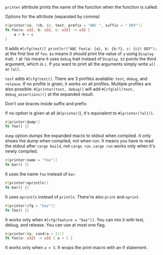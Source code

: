 `printer` attribute prints the name of the function when the function is called.

Options for the attribute (separated by comma)

```rust
#[printer($a, ?$b, $3, test, prefix = "ABC ", suffix = " DEF")]
fn foo(a: u32, b: u32, c: u32) -> u32 {
    a + b + c
}
```

It adds `#[cfg(test)] println!("ABC foo(a: {a}, b: {b:?}, c: {c}) DEF");` at the first line of `foo`.
`$a` means it should print the value of `a` using `Display` trait.
`?` at `?$b` means it uses `Debug` trait instead of `Display`. `$3` points the third argument, which is `c`.
If you want to print all the arguments simply write `all` or `?all`.

`test` adds `#[cfg(test)]`. There are 3 profiles available: `test`, `debug`, and `release`. If no profile is given, it works on all profiles.
Multiple profiles are also possible: `#[printer(test, debug)]` will add `#[cfg(all(test, debug_assertions))]` at the expanded result.

Don't use braces inside suffix and prefix.

If no option is given at all (`#[printer]`), it's equivalent to `#[printer(?all)]`.

```rust
#[printer(dump)]
fn foo() {}
```

`dump` option dumps the expanded macro to stdout when compiled. It only shows the dump when compiled, not when run.
It means you have to read the stdout after `cargo build`, not `cargo run`. `cargo run` works only when it's newly compiled.

```rust
#[printer(name = "foo")]
fn bar() {}
```

It uses the name `foo` instead of `bar`.

```rust
#[printer(eprintln)]
fn bar() {}
```

It uses `eprintln` instead of `println`. There're also `print` and `eprint`.

```rust
#[printer(cfg = "baz")]
fn foo() {}
```

It works only when `#[cfg(feature = "baz")]`. You can mix it with test, debug, and release. You can use at most one flag.

```rust
#[printer($a, cond(a > 3))]
fn foo(a: u32) -> u32 { a + 1 }
```

It works only when `a > 3`. It wraps the print macro with an if statement.